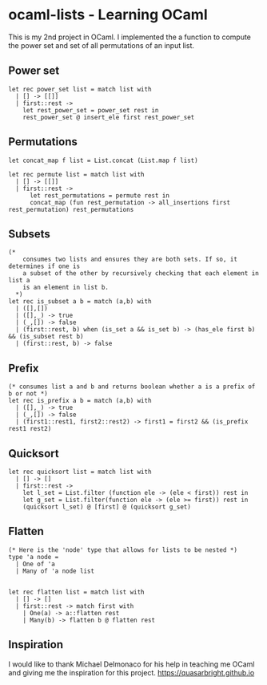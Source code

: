# ocaml-lists - Learning OCaml

  This is my 2nd project in OCaml. I implemented the a function to compute the power set and set of all permutations of an input list.

## Power set
```
let rec power_set list = match list with
  | [] -> [[]]
  | first::rest -> 
    let rest_power_set = power_set rest in
    rest_power_set @ insert_ele first rest_power_set 
```
## Permutations

```
let concat_map f list = List.concat (List.map f list) 

let rec permute list = match list with
  | [] -> [[]]
  | first::rest -> 
      let rest_permutations = permute rest in
      concat_map (fun rest_permutation -> all_insertions first rest_permutation) rest_permutations
```

## Subsets

```
(* 
    consumes two lists and ensures they are both sets. If so, it determines if one is 
    a subset of the other by recursively checking that each element in list a
    is an element in list b. 
  *)
let rec is_subset a b = match (a,b) with
  | ([],[]) 
  | ([],_) -> true
  | (_,[]) -> false
  | (first::rest, b) when (is_set a && is_set b) -> (has_ele first b) && (is_subset rest b)
  | (first::rest, b) -> false

```
## Prefix

```
(* consumes list a and b and returns boolean whether a is a prefix of b or not *)
let rec is_prefix a b = match (a,b) with
  | ([],_) -> true
  | (_,[]) -> false
  | (first1::rest1, first2::rest2) -> first1 = first2 && (is_prefix rest1 rest2)

```
## Quicksort
```
let rec quicksort list = match list with
  | [] -> [] 
  | first::rest -> 
    let l_set = List.filter (function ele -> (ele < first)) rest in
    let g_set = List.filter(function ele -> (ele >= first)) rest in
    (quicksort l_set) @ [first] @ (quicksort g_set)
```
## Flatten 
```
(* Here is the 'node' type that allows for lists to be nested *)
type 'a node =
  | One of 'a 
  | Many of 'a node list
  

let rec flatten list = match list with 
  | [] -> []
  | first::rest -> match first with 
    | One(a) -> a::flatten rest
    | Many(b) -> flatten b @ flatten rest
```

## Inspiration
I would like to thank Michael Delmonaco for his help in teaching me OCaml and giving me the inspiration for this project. 
<https://quasarbright.github.io>
